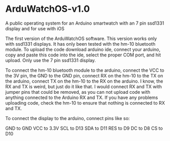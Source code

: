 # ArduWatchOS-v1.0
A public operating system for an Arduino smartwatch with an 7 pin ssd1331 display and for use with iOS

The first version of the ArduWatchOS software. 
This version works only with ssd1331 displays. 
It has only been tested with the hm-10 bluetooth module. 
To upload the code download arduino ide, connect your arduino, copy and paste this code into the ide, 
select the proper COM port, and hit upload.
Only use the 7 pin ssd1331 display.

To connect the hm-10 bluetooth module to the arduino, connect the VCC to the 3V pin, the GND to the GND pin,
connect RX on the hm-10 to the TX on the arduino, connect TX on the hm-10 to the RX on the arduino. I know, the RX and TX is weird, but 
just do it like that. I would connect RX and TX with jumper pins that could be removed, as you can not upload code with anything connected
to the Arduino RX and TX. If you have any problems uploading code, check the hm-10 to ensure that nothing is connected to RX and TX.


To connect the display to the arduino, connect pins like so:

GND to GND
VCC to 3.3V
SCL to D13
SDA to D11
RES to D9
DC to D8
CS to D10
